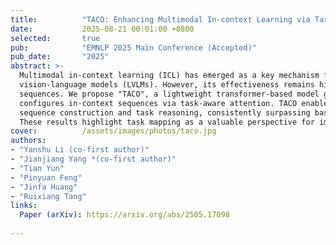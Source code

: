 ```yaml
---
title:          "TACO: Enhancing Multimodal In-context Learning via Task Mapping-Guided Sequence Configuration"
date:           2025-08-21 00:01:00 +0800
selected:       true
pub:            "EMNLP 2025 Main Conference (Accepted)"
pub_date:       "2025"
abstract: >-
  Multimodal in-context learning (ICL) has emerged as a key mechanism for harnessing the capabilities of large
  vision-language models (LVLMs). However, its effectiveness remains highly sensitive to the quality of input
  sequences. We propose "TACO", a lightweight transformer-based model guided by task mapping, which dynamically
  configures in-context sequences via task-aware attention. TACO enables a bidirectional synergy between
  sequence construction and task reasoning, consistently surpassing baselines on five LVLMs and nine benchmarks.
  These results highlight task mapping as a valuable perspective for improving multimodal ICL.
cover:          /assets/images/photos/taco.jpg
authors:
- "Yanshu Li (co-first author)"
- "Jianjiang Yang *(co-first author)"
- "Tian Yun"
- "Pinyuan Feng"
- "Jinfa Huang"
- "Ruixiang Tang"
links:
  Paper (arXiv): https://arxiv.org/abs/2505.17098
 
---
```

